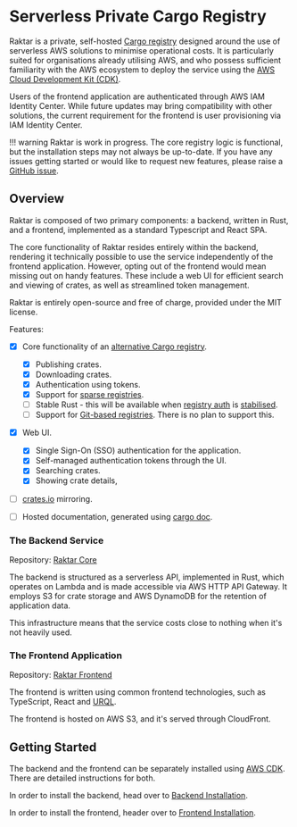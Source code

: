 Serverless Private Cargo Registry
=================================

Raktar is a private, self-hosted [Cargo registry](https://doc.rust-lang.org/cargo/reference/registries.html)
designed around the use of serverless AWS solutions to minimise operational costs.
It is particularly suited for organisations already utilising AWS,
and who possess sufficient familiarity with the AWS ecosystem
to deploy the service using the [AWS Cloud Development Kit (CDK)](https://aws.amazon.com/cdk/).

Users of the frontend application are authenticated through AWS IAM Identity Center.
While future updates may bring compatibility with other solutions,
the current requirement for the frontend is user provisioning via IAM Identity Center.

!!! warning 
    Raktar is work in progress. The core registry logic is functional,
    but the installation steps may not always be up-to-date. If you have
    any issues getting started or would like to request new features,
    please raise a [GitHub issue](https://github.com/raktar-project/raktar/issues).

## Overview

Raktar is composed of two primary components: a backend, written in Rust,
and a frontend, implemented as a standard Typescript and React SPA.

The core functionality of Raktar resides entirely within the backend,
rendering it technically possible to use the service independently of the frontend application. 
However, opting out of the frontend would mean missing out on handy features. 
These include a web UI for efficient search and viewing of crates, as well as streamlined token management.

Raktar is entirely open-source and free of charge, provided under the MIT license.

Features:

- [x] Core functionality of an [alternative Cargo registry](https://doc.rust-lang.org/cargo/reference/registries.html#using-an-alternate-registry).
    * [x] Publishing crates.
    * [x] Downloading crates.
    * [x] Authentication using tokens.
    * [x] Support for [sparse registries](https://doc.rust-lang.org/cargo/reference/registries.html#registry-protocols).
    * [ ] Stable Rust - this will be available when [registry auth](https://github.com/rust-lang/cargo/issues/10474)
      is [stabilised](https://github.com/rust-lang/cargo/issues/8933#issuecomment-1711990123).
    * [ ] Support for [Git-based registries](https://doc.rust-lang.org/cargo/reference/registries.html#registry-protocols).
      There is no plan to support this.
- [x] Web UI.
    * [x] Single Sign-On (SSO) authentication for the application.
    * [x] Self-managed authentication tokens through the UI.
    * [x] Searching crates.
    * [x] Showing crate details, 
- [ ] [crates.io](https://crates.io/) mirroring.
- [ ] Hosted documentation, generated using [cargo doc](https://doc.rust-lang.org/cargo/commands/cargo-doc.html).


### The Backend Service

Repository: [Raktar Core](https://github.com/raktar-registry/raktar)

The backend is structured as a serverless API, implemented in Rust,
which operates on Lambda and is made accessible via AWS HTTP API Gateway.
It employs S3 for crate storage and AWS DynamoDB for the retention of application data.

This infrastructure means that the service costs close to nothing when it's not heavily used.

### The Frontend Application

Repository: [Raktar Frontend](https://github.com/raktar-registry/raktar-app)

The frontend is written using common frontend technologies, such as TypeScript, React
and [URQL](https://formidable.com/open-source/urql/).

The frontend is hosted on AWS S3, and it's served through CloudFront.

## Getting Started

The backend and the frontend can be separately installed using
[AWS CDK](https://aws.amazon.com/cdk/).
There are detailed instructions for both.

In order to install the backend, head over to [Backend Installation](/backend/pre-requisites).

In order to install the frontend, header over to [Frontend Installation](/frontend/pre-requisites).